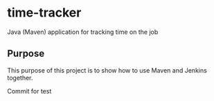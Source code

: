 # time-tracker
Java (Maven) application for tracking time on the job

## Purpose

This purpose of this project is to show how to use Maven and Jenkins together.

Commit for test
